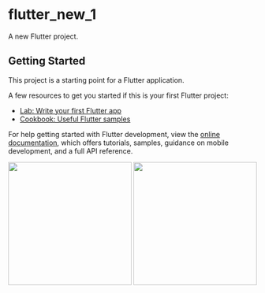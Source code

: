 # flutter_new_1

A new Flutter project.

## Getting Started

This project is a starting point for a Flutter application.

A few resources to get you started if this is your first Flutter project:

- [Lab: Write your first Flutter app](https://docs.flutter.dev/get-started/codelab)
- [Cookbook: Useful Flutter samples](https://docs.flutter.dev/cookbook)

For help getting started with Flutter development, view the
[online documentation](https://docs.flutter.dev/), which offers tutorials,
samples, guidance on mobile development, and a full API reference.


<img src="https://user-images.githubusercontent.com/115910370/229808083-70de466e-c996-4af7-bc37-bc70f2376081.png" width="250px">
<img src="https://user-images.githubusercontent.com/115910370/229808461-686a075c-573e-4390-8706-12f852a01ba4.png" width="250px">

